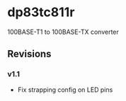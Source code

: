 # dp83tc811r

100BASE-T1 to 100BASE-TX converter

## Revisions

### v1.1

- Fix strapping config on LED pins
